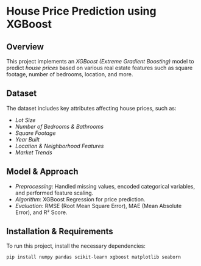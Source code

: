 # House Price Prediction using XGBoost

## Overview
This project implements an *XGBoost (Extreme Gradient Boosting)* model to predict *house prices* based on various real estate features such as square footage, number of bedrooms, location, and more.

## Dataset
The dataset includes key attributes affecting house prices, such as:
- *Lot Size*
- *Number of Bedrooms & Bathrooms*
- *Square Footage*
- *Year Built*
- *Location & Neighborhood Features*
- *Market Trends*

## Model & Approach
- *Preprocessing*: Handled missing values, encoded categorical variables, and performed feature scaling.
- *Algorithm*: XGBoost Regression for price prediction.
- *Evaluation*: RMSE (Root Mean Square Error), MAE (Mean Absolute Error), and R² Score.

## Installation & Requirements
To run this project, install the necessary dependencies:

```bash
pip install numpy pandas scikit-learn xgboost matplotlib seaborn
